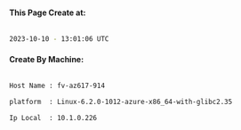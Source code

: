 
   
#### This Page Create at:

```bash

2023-10-10 - 13:01:06 UTC

```

#### Create By Machine:

```bash

Host Name : fv-az617-914

platform  : Linux-6.2.0-1012-azure-x86_64-with-glibc2.35

Ip Local  : 10.1.0.226

```

